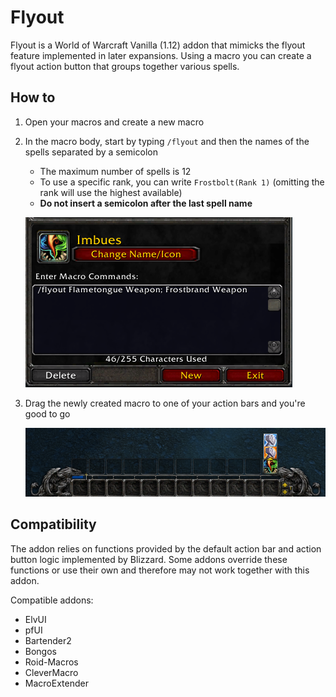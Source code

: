 # Flyout

Flyout is a World of Warcraft Vanilla (1.12) addon that mimicks the flyout feature implemented in later expansions. Using a macro you can create a flyout action button that groups together various spells.

## How to

1. Open your macros and create a new macro
2. In the macro body, start by typing `/flyout` and then the names of the spells separated by a semicolon
    - The maximum number of spells is 12
    - To use a specific rank, you can write `Frostbolt(Rank 1)` (omitting the rank will use the highest available)
    - **Do not insert a semicolon after the last spell name**

    ![Macro body example](screenshots/macro.png)

3. Drag the newly created macro to one of your action bars and you're good to go
    
    ![Flyout](screenshots/bar.png)

## Compatibility

The addon relies on functions provided by the default action bar and action button logic implemented by Blizzard. Some addons override these functions or use their own and therefore may not work together with this addon.

Compatible addons:

- ElvUI
- pfUI
- Bartender2
- Bongos
- Roid-Macros
- CleverMacro
- MacroExtender